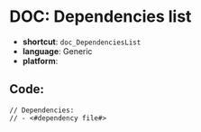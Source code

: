 # DOC: Dependencies list
- **shortcut**: `doc_DependenciesList`
- **language**: Generic
- **platform**: 


## Code:
```generic
// Dependencies:
// - <#dependency file#>
```
